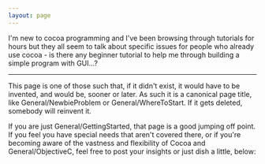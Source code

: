 ```yaml
---
layout: page
---
```


I'm new to cocoa programming and I've been browsing through tutorials for hours but they all seem to talk about specific issues for people who already use cocoa - is there any beginner tutorial to help me through building a simple program with GUI...?

----

This page is one of those such that, if it didn't exist, it would have to be invented, and would be, sooner or later. As such it is a canonical page title, like General/NewbieProblem or General/WhereToStart. If it gets deleted, somebody will reinvent it.

If you are just General/GettingStarted, that page is a good jumping off point. If you feel you have special needs that aren't covered there, or if you're becoming aware of the vastness and flexibility of Cocoa and General/ObjectiveC, feel free to post your insights or just dish a little, below: